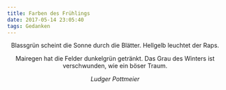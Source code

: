 ```yaml
---
title: Farben des Frühlings
date: 2017-05-14 23:05:40
tags: Gedanken
---
```

<center>


Blassgrün scheint die Sonne durch die Blätter.
Hellgelb leuchtet der Raps.

Mairegen hat die Felder dunkelgrün getränkt.
Das Grau des Winters ist verschwunden,
wie ein böser Traum.

_Ludger Pottmeier_

</center>